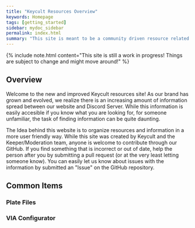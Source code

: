 ```yaml
---
title: "Keycult Resources Overview"
keywords: Homepage
tags: [getting_started]
sidebar: mydoc_sidebar
permalink: index.html
summary: "This site is meant to be a community driven resource related to Keycult products. Please feel free to make suggestions and contribute through our GitHub linked above."
---
```


{% include note.html content="This site is still a work in progress! Things are subject to change and might move around!" %}

## Overview

Welcome to the new and improved Keycult resources site! As our brand has grown and evolved, we realize there is an increasing amount of information spread between our website and Discord Server. While this information is easily accesible if you know what you are looking for, for someone unfamiliar, the task of finding information can be quite daunting.

The Idea behind this website is to organize resources and information in a more user friendly way. While this site was created by Keycult and the Keeper/Moderation team, anyone is welcome to contribute through our GitHub. If you find something that is incorrect or out of date, help the person after you by submitting a pull request (or at the very least letting someone know). You can easily let us know about issues with the information by submitted an "Issue" on the GitHub repository.

## Common Items

### Plate Files

### VIA Configurator

